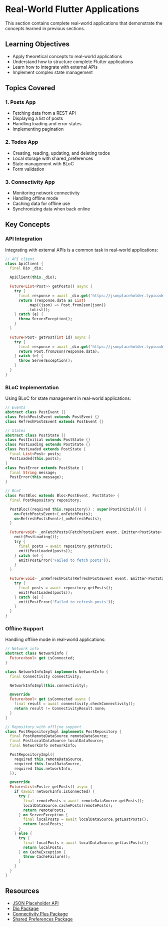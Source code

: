 # Real-World Flutter Applications

This section contains complete real-world applications that demonstrate the concepts learned in previous sections.

## Learning Objectives

- Apply theoretical concepts to real-world applications
- Understand how to structure complete Flutter applications
- Learn how to integrate with external APIs
- Implement complex state management

## Topics Covered

### 1. Posts App

- Fetching data from a REST API
- Displaying a list of posts
- Handling loading and error states
- Implementing pagination

### 2. Todos App

- Creating, reading, updating, and deleting todos
- Local storage with shared_preferences
- State management with BLoC
- Form validation

### 3. Connectivity App

- Monitoring network connectivity
- Handling offline mode
- Caching data for offline use
- Synchronizing data when back online

## Key Concepts

### API Integration

Integrating with external APIs is a common task in real-world applications:

```dart
// API client
class ApiClient {
  final Dio _dio;

  ApiClient(this._dio);

  Future<List<Post>> getPosts() async {
    try {
      final response = await _dio.get('https://jsonplaceholder.typicode.com/posts');
      return (response.data as List)
          .map((json) => Post.fromJson(json))
          .toList();
    } catch (e) {
      throw ServerException();
    }
  }

  Future<Post> getPost(int id) async {
    try {
      final response = await _dio.get('https://jsonplaceholder.typicode.com/posts/$id');
      return Post.fromJson(response.data);
    } catch (e) {
      throw ServerException();
    }
  }
}
```

### BLoC Implementation

Using BLoC for state management in real-world applications:

```dart
// Events
abstract class PostEvent {}
class FetchPostsEvent extends PostEvent {}
class RefreshPostsEvent extends PostEvent {}

// States
abstract class PostState {}
class PostInitial extends PostState {}
class PostLoading extends PostState {}
class PostLoaded extends PostState {
  final List<Post> posts;
  PostLoaded(this.posts);
}
class PostError extends PostState {
  final String message;
  PostError(this.message);
}

// BLoC
class PostBloc extends Bloc<PostEvent, PostState> {
  final PostRepository repository;

  PostBloc({required this.repository}) : super(PostInitial()) {
    on<FetchPostsEvent>(_onFetchPosts);
    on<RefreshPostsEvent>(_onRefreshPosts);
  }

  Future<void> _onFetchPosts(FetchPostsEvent event, Emitter<PostState> emit) async {
    emit(PostLoading());
    try {
      final posts = await repository.getPosts();
      emit(PostLoaded(posts));
    } catch (e) {
      emit(PostError('Failed to fetch posts'));
    }
  }

  Future<void> _onRefreshPosts(RefreshPostsEvent event, Emitter<PostState> emit) async {
    try {
      final posts = await repository.getPosts();
      emit(PostLoaded(posts));
    } catch (e) {
      emit(PostError('Failed to refresh posts'));
    }
  }
}
```

### Offline Support

Handling offline mode in real-world applications:

```dart
// Network info
abstract class NetworkInfo {
  Future<bool> get isConnected;
}

class NetworkInfoImpl implements NetworkInfo {
  final Connectivity connectivity;

  NetworkInfoImpl(this.connectivity);

  @override
  Future<bool> get isConnected async {
    final result = await connectivity.checkConnectivity();
    return result != ConnectivityResult.none;
  }
}

// Repository with offline support
class PostRepositoryImpl implements PostRepository {
  final PostRemoteDataSource remoteDataSource;
  final PostLocalDataSource localDataSource;
  final NetworkInfo networkInfo;

  PostRepositoryImpl({
    required this.remoteDataSource,
    required this.localDataSource,
    required this.networkInfo,
  });

  @override
  Future<List<Post>> getPosts() async {
    if (await networkInfo.isConnected) {
      try {
        final remotePosts = await remoteDataSource.getPosts();
        localDataSource.cachePosts(remotePosts);
        return remotePosts;
      } on ServerException {
        final localPosts = await localDataSource.getLastPosts();
        return localPosts;
      }
    } else {
      try {
        final localPosts = await localDataSource.getLastPosts();
        return localPosts;
      } on CacheException {
        throw CacheFailure();
      }
    }
  }
}
```

## Resources

- [JSON Placeholder API](https://jsonplaceholder.typicode.com/)
- [Dio Package](https://pub.dev/packages/dio)
- [Connectivity Plus Package](https://pub.dev/packages/connectivity_plus)
- [Shared Preferences Package](https://pub.dev/packages/shared_preferences)
